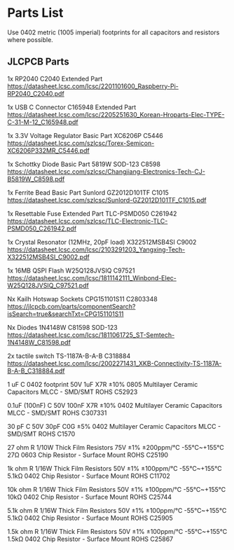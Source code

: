 # Parts List

Use 0402 metric (1005 imperial) footprints for all capacitors and resistors where possible.

## JLCPCB Parts

1x RP2040
    C2040
    Extended Part
    https://datasheet.lcsc.com/lcsc/2201101600_Raspberry-Pi-RP2040_C2040.pdf

1x USB C Connector
    C165948
    Extended Part
    https://datasheet.lcsc.com/lcsc/2205251630_Korean-Hroparts-Elec-TYPE-C-31-M-12_C165948.pdf

1x 3.3V Voltage Regulator
    Basic Part
    XC6206P
    C5446
    https://datasheet.lcsc.com/szlcsc/Torex-Semicon-XC6206P332MR_C5446.pdf

1x Schottky Diode
    Basic Part
    5819W SOD-123
    C8598
    https://datasheet.lcsc.com/szlcsc/Changjiang-Electronics-Tech-CJ-B5819W_C8598.pdf

1x Ferrite Bead
    Basic Part
    Sunlord GZ2012D101TF
    C1015
    https://datasheet.lcsc.com/szlcsc/Sunlord-GZ2012D101TF_C1015.pdf

1x Resettable Fuse
    Extended Part
    TLC-PSMD050
    C261942
    https://datasheet.lcsc.com/szlcsc/TLC-Electronic-TLC-PSMD050_C261942.pdf

1x Crystal Resonator (12MHz, 20pF load)
    X322512MSB4SI
    C9002
    https://datasheet.lcsc.com/lcsc/2103291203_Yangxing-Tech-X322512MSB4SI_C9002.pdf

1x 16MB QSPI Flash
    W25Q128JVSIQ
    C97521
    https://datasheet.lcsc.com/lcsc/1811142111_Winbond-Elec-W25Q128JVSIQ_C97521.pdf

Nx Kailh Hotswap Sockets
    CPG151101S11
    C2803348
    https://jlcpcb.com/parts/componentSearch?isSearch=true&searchTxt=CPG151101S11

Nx Diodes
    1N4148W
    C81598
    SOD-123
    https://datasheet.lcsc.com/lcsc/1811061725_ST-Semtech-1N4148W_C81598.pdf

2x tactile switch
    TS-1187A-B-A-B
    C318884
    https://datasheet.lcsc.com/lcsc/2002271431_XKB-Connectivity-TS-1187A-B-A-B_C318884.pdf

1 uF C
    0402 footprint
    50V 1uF X7R ±10% 0805  Multilayer Ceramic Capacitors MLCC - SMD/SMT ROHS
    C52923

0.1uF (100nF) C
    50V 100nF X7R ±10% 0402  Multilayer Ceramic Capacitors MLCC - SMD/SMT ROHS
    C307331

30 pF C
    50V 30pF C0G ±5% 0402  Multilayer Ceramic Capacitors MLCC - SMD/SMT ROHS
    C1570

27 ohm R
    1/10W Thick Film Resistors 75V ±1% ±200ppm/℃ -55℃~+155℃ 27Ω 0603  Chip Resistor - Surface Mount ROHS
    C25190

1k ohm R
    1/16W Thick Film Resistors 50V ±1% ±100ppm/℃ -55℃~+155℃ 5.1kΩ 0402  Chip Resistor - Surface Mount ROHS
    C11702

10k ohm R
    1/16W Thick Film Resistors 50V ±1% ±100ppm/℃ -55℃~+155℃ 10kΩ 0402  Chip Resistor - Surface Mount ROHS
    C25744

5.1k ohm R
    1/16W Thick Film Resistors 50V ±1% ±100ppm/℃ -55℃~+155℃ 5.1kΩ 0402  Chip Resistor - Surface Mount ROHS
    C25905

1.5k ohm R
    1/16W Thick Film Resistors 50V ±1% ±100ppm/℃ -55℃~+155℃ 1.5kΩ 0402  Chip Resistor - Surface Mount ROHS
    C25867
